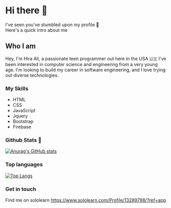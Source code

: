 <h1>Hi there 👋</h1>

I've seen you've stumbled upon my profile 🤔 <br />
Here's a quick intro about me
<h2>Who I am</h2>
Hey, I'm Hira Ali, a passionate teen programmer out here 
in the USA 🇺🇸
I've been interested in computer science and 
engineering from a very young age. I'm looking 
to build my career in software engineering, and 
I love trying out diverse technologies.

<h3>My Skills </h3>

  <ul>
 <li> HTML </li>
 <li> CSS </li>
 <li> JavaScript </li>
 <li> Jquery </li>
 <li> Bootstrap </li>
 <li> Firebase </li>
</ul>

### Github Stats 🙌
 
[![Anurag's GitHub stats](https://github-readme-stats.vercel.app/api?username=Love2Code09&show_icons=true&theme=dracula)](https://github.com/anuraghazra/github-readme-stats)

### Top languages 
[![Top Langs](https://github-readme-stats.vercel.app/api/top-langs/?username=Love2Code09)](https://github.com/Love2Code09/github-readme-stats)
### Get in touch
 Find me on sololearn 
https://www.sololearn.com/Profile/13289798/?ref=app
<!--
**Love2Code09/Love2Code09** is a ✨ _special_ ✨ repository because its `README.md` (this file) appears on your GitHub profile.

Here are some ideas to get you started:

- 🔭 I’m currently working on ...
- 🌱 I’m currently learning ...
- 👯 I’m looking to collaborate on ...
- 🤔 I’m looking for help with ...
- 💬 Ask me about ...
- 📫 How to reach me: ...
- 😄 Pronouns: ...
- ⚡ Fun fact: ...
-->
